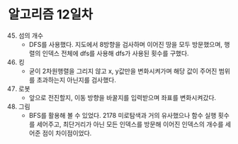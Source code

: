 # 알고리즘 12일차
45. 섬의 개수
    * DFS를 사용했다. 지도에서 8방향을 검사하며 이어진 땅을 모두 방문했으며, 행렬의 인덱스 전체에 dfs를 사용해 dfs가 사용된 횟수를 구했다.
46. 킹
    * 굳이 2차원행렬을 그리지 않고 x, y값만을 변화시켜가며 해당 값이 주어진 범위를 초과하는지 아닌지를 검사했다.
47. 로봇
    * 앞으로 전진할지, 이동 방향을 바꿀지를 입력받으며 좌표를 변화시켜갔다.
48. 그림
    * BFS를 활용해 볼 수 있었다. 2178 미로탐색과 거의 유사했으나 함수 실행 횟수를 세어주고, 최단거리가 아닌 모든 인덱스를 방문해 이어진 인덱스의 개수를 세어준 점이 차이점이었다.
